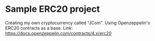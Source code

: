 # Sample ERC20 project

Creating my own cryptocurrency called "JCoin". 
Using Openzeppelin's ERC20 contracts as a base. Link: https://docs.openzeppelin.com/contracts/4.x/erc20